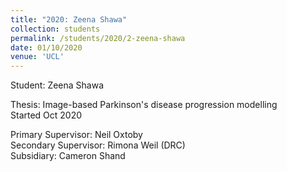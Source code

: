 ```yaml
---
title: "2020: Zeena Shawa"
collection: students
permalink: /students/2020/2-zeena-shawa
date: 01/10/2020
venue: 'UCL'
---
```

Student: Zeena Shawa

Thesis: Image-based Parkinson's disease progression modelling<br/>
Started Oct 2020

Primary Supervisor: Neil Oxtoby<br/>
Secondary Supervisor: Rimona Weil (DRC)<br/>
Subsidiary: Cameron Shand